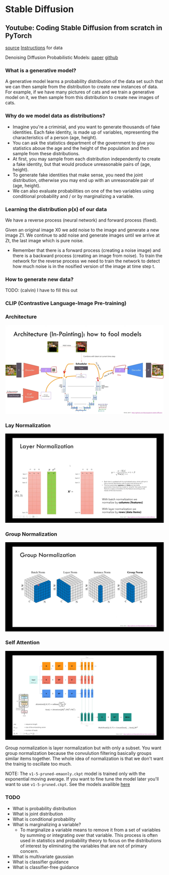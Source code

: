 # Stable Diffusion

## Youtube: Coding Stable Diffusion from scratch in PyTorch

[source][1]
[Instructions][2] for data

Denoising Diffusion Probabilistic Models: [paper][4] [github][5]

### What is a generative model?

A generative model learns a probability distribution of the data set such
that we can then sample from the distribution to create new instances of
data. For example, if we have many pictures of cats and we train a generative
model on it, we then sample from this distribution to create new images of
cats.

### Why do we model data as distributions?

- Imagine you're a criminial, and you want to generate thousands of fake
identities. Each fake identity, is made up of variables, representing the
characteristics of a person (age, height).
- You can ask the statistics department of the government to give you
statistics aboue the age and the height of the population and then sample
from these distributions.
- At first, you may sample from each distribution independently to create
a fake identity, but that would produce unreasonable pairs of (age, height).
- To generate fake identities that make sense, you need the joint distribution,
otherwise you may end up with an unreasonable pair of (age, height).
- We can also evaluate probabilities on one of the two variables using
conditional probability and / or by marginalizing a variable.

### Learning the distribution p(x) of our data

We have a reverse process (neural network) and forward process (fixed).

Given an original image X0 we add noise to the image and generate a new image
Z1. We continue to add noise and generate images until we arrive at Zt, the
last image which is pure noise.


- Remember that there is a forward process (creating a noise image) and there
is a backward process (creating an image from noise). To train the network for
the reverse process we need to train the network to detect how much noise is in
the nosified version of the image at time step t.

### How to generate new data?

TODO: (calvin) I have to fill this out

### CLIP (Contrastive Language-Image Pre-training)

### Architecture

![architecture diagram](architecture.png)

### Lay Normalization

![layer normalization](layer_normalization.png)

### Group Normalization

![group normalization](group_normalization.png)

### Self Attention

![self attention](self_attention.png)

Group normalization is layer normalization but with only a subset. You want group normalization
because the convulution filtering basically groups similar items together. The whole idea of
normalization is that we don't want the trainig to oscillate too much.

NOTE:
The `v1-5-pruned-emaonly.ckpt` model is trained only with the exponential moving average. If you
want to fine tune the model later you'll want to use `v1-5-pruned.ckpt`. See the models availible
[here][3]

### TODO

- What is probability distribution
- What is joint distribution
- What is conditional probability
- What is marginalizing a variable?
  -  To marginalize a variable means to remove it from a set of variables by
  summing or integrating over that variable. This process is often used in
  statistics and probability theory to focus on the distributions of interest
  by eliminating the variables that are not of primary concern.
- What is multivariate gaussian
- What is classifier guidance
- What is classifier-free guidance

[1]: https://www.youtube.com/watch?v=ZBKpAp_6TGI
[2]: https://github.com/hkproj/pytorch-stable-diffusion?tab=readme-ov-file
[3]: https://huggingface.co/runwayml/stable-diffusion-v1-5/tree/main
[4]: https://arxiv.org/pdf/2006.11239.pdf
[5]: https://github.com/hojonathanho/diffusion